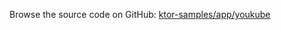 [//]: # (title: YouKube)
[//]: # (category: samples)
[//]: # (permalink: /samples/app/youkube.html)
[//]: # (caption: Example of YouTube-like Application)
[//]: # (redirect_from: redirect_from)
[//]: # (- /samples/youkube.html: - /samples/youkube.html)

Browse the source code on GitHub: [ktor-samples/app/youkube](https://github.com/ktorio/ktor-samples/tree/master/app/youkube)